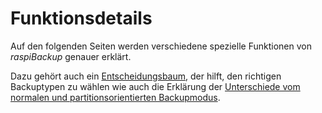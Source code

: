 # Funktionsdetails

Auf den folgenden Seiten werden verschiedene spezielle Funktionen von *raspiBackup* genauer erklärt.

Dazu gehört auch ein [Entscheidungsbaum](backuptypes.md), der hilft, den richtigen Backuptypen zu wählen wie auch
die Erklärung der [Unterschiede vom normalen und partitionsorientierten Backupmodus](normal-or-partition-backup.md).

[.status]: review-needed

